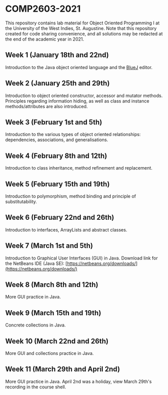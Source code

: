 # COMP2603-2021

This repository contains lab material for Object Oriented Programming I at the University of the West Indies, St. Augustine. Note that this repository created for code sharing convenience, and all solutions may be redacted at the end of the academic year in 2021.

## Week 1 (January 18th and 22nd)

Introduction to the Java object oriented language and the [BlueJ](https://www.bluej.org/) editor.

## Week 2 (January 25th and 29th)

Introduction to object oriented constructor, accessor and mutator methods. Principles regarding information hiding, as well as class and instance methods/attributes are also introduced.

## Week 3 (February 1st and 5th)

Introduction to the various types of object oriented relationships: dependencies, associations, and generalisations.

## Week 4 (February 8th and 12th)

Introduction to class inheritance, method refinement and replacement.

## Week 5 (February 15th and 19th)

Introduction to polymorphism, method binding and principle of substitutability.

## Week 6 (February 22nd and 26th)

Introduction to interfaces, ArrayLists and abstract classes.

## Week 7 (March 1st and 5th)

Introduction to Graphical User Interfaces (GUI) in Java. Download link for the NetBeans IDE (Java SE): [https://netbeans.org/downloads/](https://netbeans.org/downloads/)

## Week 8 (March 8th and 12th)

More GUI practice in Java.

## Week 9 (March 15th and 19th)

Concrete collections in Java.

## Week 10 (March 22nd and 26th)

More GUI and collections practice in Java.

## Week 11 (March 29th and April 2nd)

More GUI practice in Java. April 2nd was a holiday, view March 29th's recording in the course shell.
